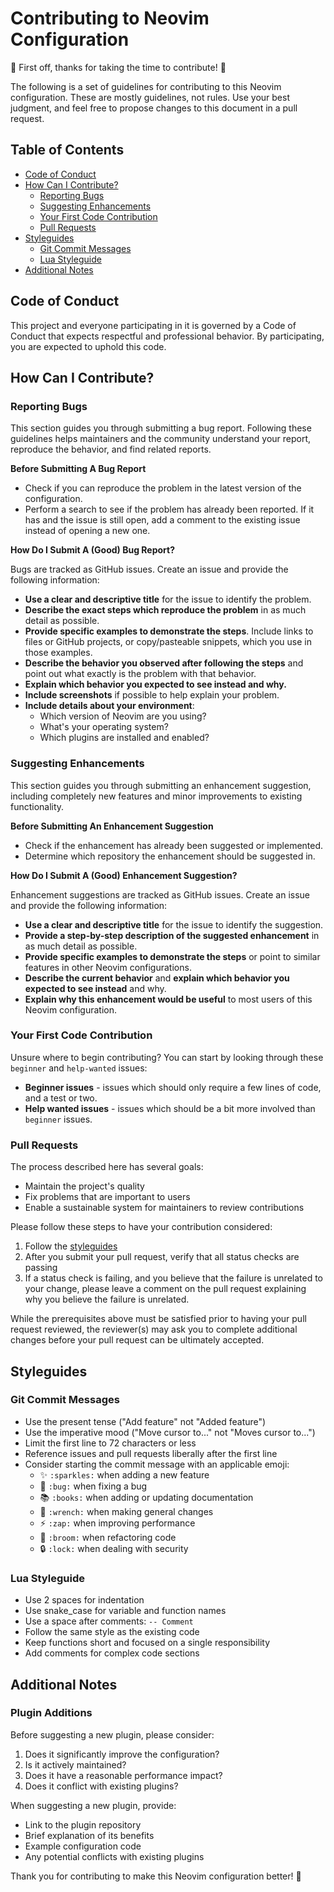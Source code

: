 # Contributing to Neovim Configuration

🎉 First off, thanks for taking the time to contribute! 🎉

The following is a set of guidelines for contributing to this Neovim configuration. These are mostly guidelines, not rules. Use your best judgment, and feel free to propose changes to this document in a pull request.

## Table of Contents

- [Code of Conduct](#code-of-conduct)
- [How Can I Contribute?](#how-can-i-contribute)
  - [Reporting Bugs](#reporting-bugs)
  - [Suggesting Enhancements](#suggesting-enhancements)
  - [Your First Code Contribution](#your-first-code-contribution)
  - [Pull Requests](#pull-requests)
- [Styleguides](#styleguides)
  - [Git Commit Messages](#git-commit-messages)
  - [Lua Styleguide](#lua-styleguide)
- [Additional Notes](#additional-notes)

## Code of Conduct

This project and everyone participating in it is governed by a Code of Conduct that expects respectful and professional behavior. By participating, you are expected to uphold this code.

## How Can I Contribute?

### Reporting Bugs

This section guides you through submitting a bug report. Following these guidelines helps maintainers and the community understand your report, reproduce the behavior, and find related reports.

**Before Submitting A Bug Report**

- Check if you can reproduce the problem in the latest version of the configuration.
- Perform a search to see if the problem has already been reported. If it has and the issue is still open, add a comment to the existing issue instead of opening a new one.

**How Do I Submit A (Good) Bug Report?**

Bugs are tracked as GitHub issues. Create an issue and provide the following information:

- **Use a clear and descriptive title** for the issue to identify the problem.
- **Describe the exact steps which reproduce the problem** in as much detail as possible.
- **Provide specific examples to demonstrate the steps**. Include links to files or GitHub projects, or copy/pasteable snippets, which you use in those examples.
- **Describe the behavior you observed after following the steps** and point out what exactly is the problem with that behavior.
- **Explain which behavior you expected to see instead and why.**
- **Include screenshots** if possible to help explain your problem.
- **Include details about your environment**:
  - Which version of Neovim are you using?
  - What's your operating system?
  - Which plugins are installed and enabled?

### Suggesting Enhancements

This section guides you through submitting an enhancement suggestion, including completely new features and minor improvements to existing functionality.

**Before Submitting An Enhancement Suggestion**

- Check if the enhancement has already been suggested or implemented.
- Determine which repository the enhancement should be suggested in.

**How Do I Submit A (Good) Enhancement Suggestion?**

Enhancement suggestions are tracked as GitHub issues. Create an issue and provide the following information:

- **Use a clear and descriptive title** for the issue to identify the suggestion.
- **Provide a step-by-step description of the suggested enhancement** in as much detail as possible.
- **Provide specific examples to demonstrate the steps** or point to similar features in other Neovim configurations.
- **Describe the current behavior** and **explain which behavior you expected to see instead** and why.
- **Explain why this enhancement would be useful** to most users of this Neovim configuration.

### Your First Code Contribution

Unsure where to begin contributing? You can start by looking through these `beginner` and `help-wanted` issues:

- **Beginner issues** - issues which should only require a few lines of code, and a test or two.
- **Help wanted issues** - issues which should be a bit more involved than `beginner` issues.

### Pull Requests

The process described here has several goals:

- Maintain the project's quality
- Fix problems that are important to users
- Enable a sustainable system for maintainers to review contributions

Please follow these steps to have your contribution considered:

1. Follow the [styleguides](#styleguides)
2. After you submit your pull request, verify that all status checks are passing
3. If a status check is failing, and you believe that the failure is unrelated to your change, please leave a comment on the pull request explaining why you believe the failure is unrelated.

While the prerequisites above must be satisfied prior to having your pull request reviewed, the reviewer(s) may ask you to complete additional changes before your pull request can be ultimately accepted.

## Styleguides

### Git Commit Messages

- Use the present tense ("Add feature" not "Added feature")
- Use the imperative mood ("Move cursor to..." not "Moves cursor to...")
- Limit the first line to 72 characters or less
- Reference issues and pull requests liberally after the first line
- Consider starting the commit message with an applicable emoji:
  - ✨ `:sparkles:` when adding a new feature
  - 🐛 `:bug:` when fixing a bug
  - 📚 `:books:` when adding or updating documentation
  - 🔧 `:wrench:` when making general changes
  - ⚡️ `:zap:` when improving performance
  - 🧹 `:broom:` when refactoring code
  - 🔒 `:lock:` when dealing with security

### Lua Styleguide

- Use 2 spaces for indentation
- Use snake_case for variable and function names
- Use a space after comments: `-- Comment`
- Follow the same style as the existing code
- Keep functions short and focused on a single responsibility
- Add comments for complex code sections

## Additional Notes

### Plugin Additions

Before suggesting a new plugin, please consider:

1. Does it significantly improve the configuration?
2. Is it actively maintained?
3. Does it have a reasonable performance impact?
4. Does it conflict with existing plugins?

When suggesting a new plugin, provide:

- Link to the plugin repository
- Brief explanation of its benefits
- Example configuration code
- Any potential conflicts with existing plugins

Thank you for contributing to make this Neovim configuration better! 🚀

